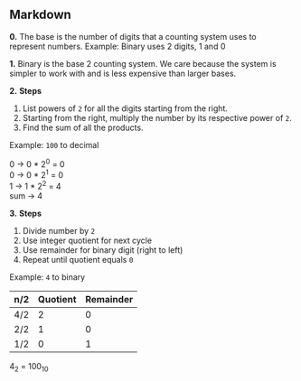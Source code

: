 ## Markdown

**0.** The base is the number of digits that a counting system uses to represent numbers. Example: Binary uses 2 digits, 1 and 0

**1.** Binary is the base 2 counting system. We care because the system is simpler to work with and is less expensive than larger bases.

**2.** **Steps**
1. List powers of `2` for all the digits starting from the right.
2. Starting from the right, multiply the number by its respective power of `2`.
3. Find the sum of all the products.

Example: `100` to decimal

0 -> 0 * 2<sup>0</sup> = 0 \
0 -> 0 * 2<sup>1</sup> = 0 \
1 -> 1 * 2<sup>2</sup> = 4 \
        sum -> 4

**3.**
**Steps**
1. Divide number by `2`
2. Use integer quotient for next cycle
3. Use remainder for binary digit (right to left)
4. Repeat until quotient equals `0`


Example: `4` to binary

 n/2 | Quotient   | Remainder
-----|------------|-------------
4/2  |      2     |      0
2/2  |      1     |      0
1/2  |      0     |      1


4<sub>2</sub> = 100<sub>10</sub>
 
